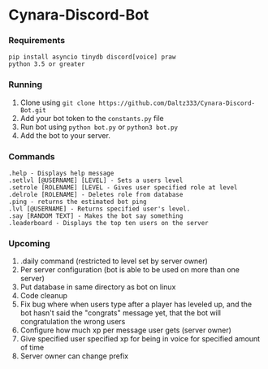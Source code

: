 # Cynara-Discord-Bot
### Requirements
```pip install asyncio tinydb discord[voice] praw```  
```python 3.5 or greater```

### Running
1. Clone using ```git clone https://github.com/Daltz333/Cynara-Discord-Bot.git```
2. Add your bot token to the ```constants.py``` file
3. Run bot using ```python bot.py``` or ```python3 bot.py```
4. Add the bot to your server.

### Commands
```.help - Displays help message```  
```.setlvl [@USERNAME] [LEVEL] - Sets a users level```  
```.setrole [ROLENAME] [LEVEL - Gives user specified role at level```  
```.delrole [ROLENAME] - Deletes role from database```  
```.ping - returns the estimated bot ping```  
```.lvl [@USERNAME] - Returns specified user's level.```  
```.say [RANDOM TEXT] - Makes the bot say something```  
```.leaderboard - Displays the top ten users on the server```  

### Upcoming
1. .daily command (restricted to level set by server owner)
2. Per server configuration (bot is able to be used on more than one server)
3. Put database in same directory as bot on linux
4. Code cleanup
5. Fix bug where when users type after a player has leveled up, and the bot hasn't said the "congrats" message yet, that the bot will congratulation the wrong users
6. Configure how much xp per message user gets (server owner)
7. Give specified user specified xp for being in voice for specified amount of time
8. Server owner can change prefix
